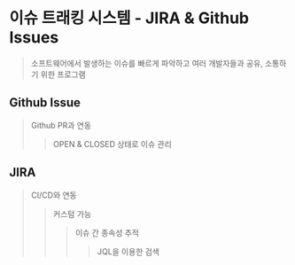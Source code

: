 # 이슈 트래킹 시스템 - JIRA & Github Issues

> 소프트웨어에서 발생하는 이슈를 빠르게 파악하고 여러 개발자들과 공유, 소통하기 위한 프로그램

## Github Issue

> Github PR과 연동
>
> > OPEN & CLOSED 상태로 이슈 관리

## JIRA

> CI/CD와 연동
>
> > 커스텀 가능
> >
> > > 이슈 간 종속성 추적
> > >
> > > > JQL을 이용한 검색

